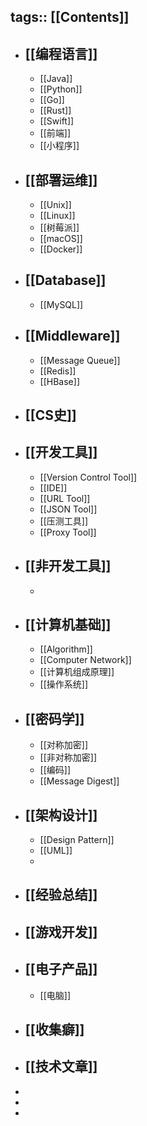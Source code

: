 tags:: [[Contents]]
---

- ## [[编程语言]]
	- [[Java]]
	- [[Python]]
	- [[Go]]
	- [[Rust]]
	- [[Swift]]
	- [[前端]]
	- [[小程序]]
- ## [[部署运维]]
	- [[Unix]]
	- [[Linux]]
	- [[树莓派]]
	- [[macOS]]
	- [[Docker]]
- ## [[Database]]
	- [[MySQL]]
- ## [[Middleware]]
	- [[Message Queue]]
	- [[Redis]]
	- [[HBase]]
- ## [[CS史]]
- ## [[开发工具]]
	- [[Version Control Tool]]
	- [[IDE]]
	- [[URL Tool]]
	- [[JSON Tool]]
	- [[压测工具]]
	- [[Proxy Tool]]
- ## [[非开发工具]]
	-
- ## [[计算机基础]]
	- [[Algorithm]]
	- [[Computer Network]]
	- [[计算机组成原理]]
	- [[操作系统]]
- ## [[密码学]]
	- [[对称加密]]
	- [[非对称加密]]
	- [[编码]]
	- [[Message Digest]]
- ## [[架构设计]]
	- [[Design Pattern]]
	- [[UML]]
	-
- ## [[经验总结]]
- ## [[游戏开发]]
- ## [[电子产品]]
	- [[电脑]]
- ## [[收集癖]]
- ## [[技术文章]]
-
-
-